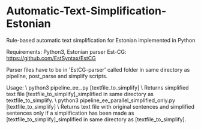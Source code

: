 # Automatic-Text-Simplification-Estonian

Rule-based automatic text simplification for Estonian implemented in Python

Requirements: Python3, Estonian parser Est-CG: https://github.com/EstSyntax/EstCG

Parser files have to be in 'EstCG-parser' called folder in same directory as pipeline, post_parse and simplify scripts. 


Usage: \\
python3 pipeline_ee_.py [textfile_to_simplify] \\
Returns simplified text file [textfile_to_simplify]\_simplified in same directory as textfile_to_simplify.
\\
python3 pipeline_ee_parallel_simplified_only.py [textfile_to_simplify] \\
Returns text file with original sentences and simplified sentences only if a simplification has been made as [textfile_to_simplify]\_simplified in same directory as [textfile_to_simplify].
